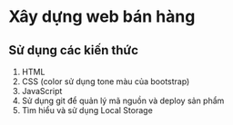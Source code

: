 # Xây dựng web bán hàng #
## Sử dụng các kiến thức ##
1. HTML
2. CSS (color sử dụng tone màu của bootstrap)
3. JavaScript
4. Sử dụng git để quản lý mã nguồn và deploy sản phẩm
5. Tìm hiểu và sử dụng Local Storage